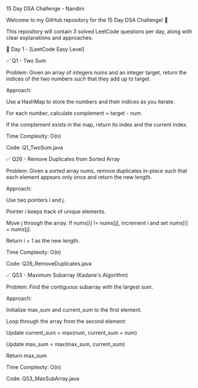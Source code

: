 15 Day DSA Challenge - Nandini

Welcome to my GitHub repository for the 15 Day DSA Challenge! 🚀

This repository will contain 3 solved LeetCode questions per day, along with clear explanations and approaches.

📅 Day 1 - [LeetCode Easy Level]

✅ Q1 - Two Sum

Problem: Given an array of integers nums and an integer target, return the indices of the two numbers such that they add up to target.

Approach:

Use a HashMap to store the numbers and their indices as you iterate.

For each number, calculate complement = target - num.

If the complement exists in the map, return its index and the current index.

Time Complexity: O(n)

Code: Q1_TwoSum.java

✅ Q26 - Remove Duplicates from Sorted Array

Problem: Given a sorted array nums, remove duplicates in-place such that each element appears only once and return the new length.

Approach:

Use two pointers i and j.

Pointer i keeps track of unique elements.

Move j through the array. If nums[i] != nums[j], increment i and set nums[i] = nums[j].

Return i + 1 as the new length.

Time Complexity: O(n)

Code: Q26_RemoveDuplicates.java

✅ Q53 - Maximum Subarray (Kadane's Algorithm)

Problem: Find the contiguous subarray with the largest sum.

Approach:

Initialize max_sum and current_sum to the first element.

Loop through the array from the second element:

Update current_sum = max(num, current_sum + num)

Update max_sum = max(max_sum, current_sum)

Return max_sum

Time Complexity: O(n)

Code: Q53_MaxSubArray.java
